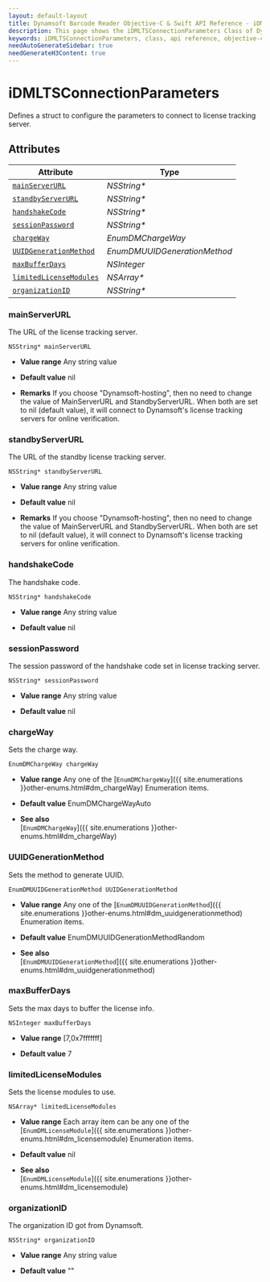 ```yaml
---
layout: default-layout
title: Dynamsoft Barcode Reader Objective-C & Swift API Reference - iDMLTSConnectionParameters Class
description: This page shows the iDMLTSConnectionParameters Class of Dynamsoft Barcode Reader for iOS SDK.
keywords: iDMLTSConnectionParameters, class, api reference, objective-c, oc, swift
needAutoGenerateSidebar: true
needGenerateH3Content: true
---
```



# iDMLTSConnectionParameters

Defines a struct to configure the parameters to connect to license tracking server.  

## Attributes

| Attribute | Type |
|---------- | ---- |
| [`mainServerURL`](#mainserverurl) | *NSString\** |
| [`standbyServerURL`](#standbyserverurl) | *NSString\** |
| [`handshakeCode`](#handshakecode) | *NSString\** |
| [`sessionPassword`](#sessionpassword) | *NSString\** |
| [`chargeWay`](#chargeway) | *EnumDMChargeWay* |
| [`UUIDGenerationMethod`](#uuidgenerationmethod) | *EnumDMUUIDGenerationMethod* |
| [`maxBufferDays`](#maxbufferdays) | *NSInteger* |
| [`limitedLicenseModules`](#limitedlicensemodules) | *NSArray\** |
| [`organizationID`](#organizationid) | *NSString\** |

### mainServerURL

The URL of the license tracking server.

```objc
NSString* mainServerURL
```

- **Value range**
    Any string value

- **Default value**
    nil

- **Remarks**
    If you choose "Dynamsoft-hosting", then no need to change the value of MainServerURL and StandbyServerURL. When both are set to nil (default value), it will connect to Dynamsoft's license tracking servers for online verification.

### standbyServerURL

The URL of the standby license tracking server.

```objc
NSString* standbyServerURL
```

- **Value range**
    Any string value

- **Default value**
    nil

- **Remarks**
    If you choose "Dynamsoft-hosting", then no need to change the value of MainServerURL and StandbyServerURL. When both are set to nil (default value), it will connect to Dynamsoft's license tracking servers for online verification.

### handshakeCode

The handshake code.

```objc
NSString* handshakeCode
```

- **Value range**
    Any string value

- **Default value**
    nil

### sessionPassword

The session password of the handshake code set in license tracking server.

```objc
NSString* sessionPassword
```

- **Value range**
    Any string value

- **Default value**
    nil

### chargeWay

Sets the charge way.

```objc
EnumDMChargeWay chargeWay
```

- **Value range**
    Any one of the [`EnumDMChargeWay`]({{ site.enumerations }}other-enums.html#dm_chargeWay) Enumeration items.

- **Default value**
    EnumDMChargeWayAuto

- **See also**  
    [`EnumDMChargeWay`]({{ site.enumerations }}other-enums.html#dm_chargeWay)

### UUIDGenerationMethod

Sets the method to generate UUID.

```objc
EnumDMUUIDGenerationMethod UUIDGenerationMethod
```

- **Value range**
    Any one of the [`EnumDMUUIDGenerationMethod`]({{ site.enumerations }}other-enums.html#dm_uuidgenerationmethod) Enumeration items.

- **Default value**
    EnumDMUUIDGenerationMethodRandom

- **See also**  
    [`EnumDMUUIDGenerationMethod`]({{ site.enumerations }}other-enums.html#dm_uuidgenerationmethod)

### maxBufferDays

Sets the max days to buffer the license info.

```objc
NSInteger maxBufferDays
```

- **Value range**
    [7,0x7fffffff]

- **Default value**
    7

### limitedLicenseModules

Sets the license modules to use.

```objc
NSArray* limitedLicenseModules
```

- **Value range**
    Each array item can be any one of the [`EnumDMLicenseModule`]({{ site.enumerations }}other-enums.html#dm_licensemodule) Enumeration items.

- **Default value**
    nil

- **See also**  
    [`EnumDMLicenseModule`]({{ site.enumerations }}other-enums.html#dm_licensemodule)

### organizationID

The organization ID got from Dynamsoft.

```objc
NSString* organizationID
```

- **Value range**
    Any string value

- **Default value**
    ""
